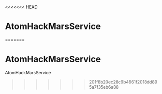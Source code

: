 <<<<<<< HEAD
# AtomHackMarsService
=======
# AtomHackMarsService
AtomHackMarsService
>>>>>>> 201f8b20ec28c9b4961f2018dd895a7f35eb6a88
